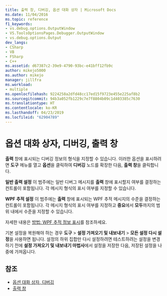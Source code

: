 ```yaml
---
title: 출력 창, 디버깅, 옵션 대화 상자 | Microsoft Docs
ms.date: 11/04/2016
ms.topic: reference
f1_keywords:
- vs.debug.options.OutputWindow
- VS.ToolsOptionsPages.Debugger.OutputWindow
- vs.debug.options.Output
dev_langs:
- CSharp
- VB
- FSharp
- C++
ms.assetid: d67387c2-39e9-4790-93bc-e41bff12fb9c
author: mikejo5000
ms.author: mikejo
manager: jillfra
ms.workload:
- multiple
ms.openlocfilehash: 9224258a2dfd48cc17ed15f9723e455e225af8b2
ms.sourcegitcommit: 94b3a052fb1229c7e7f8804b09c1d403385c7630
ms.translationtype: HT
ms.contentlocale: ko-KR
ms.lasthandoff: 04/23/2019
ms.locfileid: "62904789"
---
```

# <a name="output-window-debugging-options-dialog-box"></a>옵션 대화 상자, 디버깅, 출력 창
**출력** 창에 표시되는 디버깅 정보의 형식을 지정할 수 있습니다. 이러한 옵션을 표시하려면 **도구** 메뉴를 열고 **옵션**을 클릭하여 **디버깅** 노드를 확장한 다음, **출력 창**을 클릭합니다.

**일반 출력 설정** 이 범주에는 일반 디버그 메시지를 **출력** 창에 표시할지 여부를 결정하는 컨트롤이 포함됩니다. 각 메시지 형식의 표시 여부를 지정할 수 있습니다.

**WPF 추적 설정** 이 범주에는 **출력** 창에 표시되는 WPF 추적 메시지의 수준을 결정하는 컨트롤이 포함됩니다. 각 메시지 형식의 표시 여부를 지정하고 **중요**에서 **모두**까지의 범위 내에서 수준을 지정할 수 있습니다.

자세한 내용은 [방법: WPF 추적 정보 표시](../debugger/how-to-display-wpf-trace-information.md)를 참조하세요.

기본 설정을 복원해야 하는 경우 **도구** > **설정 가져오기 및 내보내기** > **모든 설정 다시 설정**을 사용하면 됩니다. 설정의 하위 집합만 다시 설정하려면 테스트하려는 설정을 변경하기 전에 **설정 가져오기 및 내보내기 마법사**에서 설정을 저장한 다음, 저장된 설정을 나중에 가져옵니다.

## <a name="see-also"></a>참조
- [옵션 대화 상자, 디버깅](../debugger/debugging-options-dialog-box.md)
- [출력 창](../ide/reference/output-window.md)
